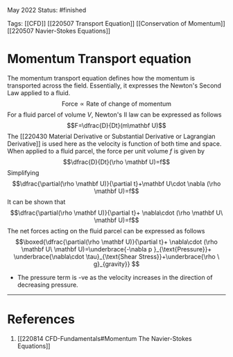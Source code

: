 May 2022
Status: #finished 

Tags: [[CFD]] [[220507 Transport Equation]] [[Conservation of Momentum]] [[220507 Navier-Stokes Equations]] 

# Momentum Transport equation
The momentum transport equation defines how the momentum is transported across the field. 
Essentially, it expresses the Newton's Second Law applied to a fluid. $$\text{Force}\propto\text{Rate of change of momentum}$$
For a fluid parcel of volume $V$, Newton's II law can be expressed as follows $$F=\dfrac{D}{Dt}(m\mathbf U)$$
The [[220430 Material Derivative or Substantial Derivative or Lagrangian Derivative]] is used here as the velocity is function of both time and space.
When applied to a fluid parcel, the force per unit volume $f$ is given by $$\dfrac{D}{Dt}(\rho \mathbf U)=f$$
Simplifying$$\dfrac{\partial(\rho \mathbf U)}{\partial t}+\mathbf U\cdot \nabla (\rho \mathbf U)=f$$
It can be shown that$$\dfrac{\partial(\rho \mathbf U)}{\partial t}+ \nabla\cdot  (\rho \mathbf U\ \mathbf U)=f$$
The net forces acting on the fluid parcel can be expressed as follows$$\boxed{\dfrac{\partial(\rho \mathbf U)}{\partial t}+ \nabla\cdot  (\rho \mathbf U\ \mathbf U)=\underbrace{-\nabla p }_{\text{Pressure}}+ \underbrace{\nabla\cdot \tau}_{\text{Shear Stress}}+\underbrace{\rho \ g}_{gravity}} $$
- The pressure term is -ve as the velocity increases in the direction of decreasing pressure. 

---
# References
1. [[220814 CFD-Fundamentals#Momentum The Navier-Stokes Equations]]


